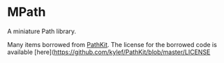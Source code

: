 # MPath

A miniature Path library.

Many items borrowed from [PathKit](https://github.com/kylef/PathKit/blob/master/Sources/PathKit.swift). The 
license for the borrowed code is available [here](https://github.com/kylef/PathKit/blob/master/LICENSE